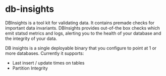# db-insights
DBInsights is a tool kit for validating data. It contains premade checks for important data invariants. DBInsights provides out-of-the box checks which emit statsd metrics and logs, alerting you to the health of your database and the integrity of your data.

DB insights is a single deployable binary that you configure to point at 1 or more databases. Currently it supports:

- Last insert / update times on tables
- Partition Integrity 

